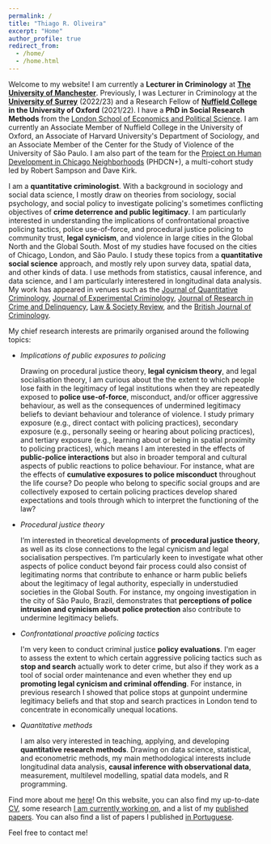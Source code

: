 ```yaml
---
permalink: /
title: "Thiago R. Oliveira"
excerpt: "Home"
author_profile: true
redirect_from: 
  - /home/
  - /home.html
---
```


Welcome to my website! I am currently a **Lecturer in Criminology** at **[The University of Manchester](https://www.socialsciences.manchester.ac.uk/criminology)**. Previously, I was Lecturer in Criminology at the **[University of Surrey](https://www.surrey.ac.uk/department-sociology)** (2022/23) and a Research Fellow of **[Nuffield College](https://www.nuffield.ox.ac.uk) in the University of Oxford** (2021/22). I have a **PhD in Social Research Methods** from the [London School of Economics and Political Science](http://www.lse.ac.uk/methodology). I am currently an Associate Member of Nuffield College in the University of Oxford, an Associate of Harvard University's Department of Sociology, and an Associate Member of the Center for the Study of Violence of the University of São Paulo. I am also part of the team for the [Project on Human Development in Chicago Neighborhoods](https://sites.harvard.edu/phdcn/) (PHDCN+), a multi-cohort study led by Robert Sampson and Dave Kirk.

I am a **quantitative criminologist**. With a background in sociology and social data science, I mostly draw on theories from sociology, social psychology, and social policy to investigate policing's sometimes conflicting objectives of **crime deterrence and public legitimacy**. I am particularly interested in understanding the implications of confrontational proactive policing tactics, police use-of-force, and procedural justice policing to community trust, **legal cynicism**, and violence in large cities in the Global North and the Global South. Most of my studies have focused on the cities of Chicago, London, and São Paulo. I study these topics from a **quantitative social science** approach, and mostly rely upon survey data, spatial data, and other kinds of data. I use methods from statistics, causal inference, and data science, and I am particularly interestered in longitudinal data analysis. My work has appeared in venues such as the [Journal of Quantitative Criminology](https://link.springer.com/article/10.1007/s10940-020-09478-2), [Journal of Experimental Criminology](https://link.springer.com/article/10.1007/s11292-022-09527-9), [Journal of Research in Crime and Delinquency](https://journals.sagepub.com/doi/epub/10.1177/00224278241263527), [Law & Society Review](https://onlinelibrary.wiley.com/doi/abs/10.1111/lasr.12589), and the [British Journal of Criminology](https://academic.oup.com/bjc/advance-article/doi/10.1093/bjc/azac069/6674351?login=false).

My chief research interests are primarily organised around the following topics:

  - *Implications of public exposures to policing*
  
    Drawing on procedural justice theory, **legal cynicism theory**, and legal socialisation theory, I am curious about the the extent to which people lose faith in the legitimacy of legal institutions when they are repeatedly exposed to **police use-of-force**, misconduct, and/or officer aggressive behaviour, as well as the consequences of undermined legitimacy beliefs to deviant behaviour and tolerance of violence. I study primary exposure (e.g., direct contact with policing practices), secondary exposure (e.g., personally seeing or hearing about policing practices), and tertiary exposure (e.g., learning about or being in spatial proximity to policing practices), which means I am interested in the effects of **public-police interactions** but also in broader temporal and cultural aspects of public reactions to police behaviour. For instance, what are the effects of **cumulative exposures to police misconduct** throughout the life course? Do people who belong to specific social groups and are collectively exposed to certain policing practices develop shared expectations and tools through which to interpret the functioning of the law?
  
  - *Procedural justice theory*

    I’m interested in theoretical developments of **procedural justice theory**, as well as its close connections to the legal cynicism and legal socialisation perspectives. I’m particularly keen to investigate what other aspects of police conduct beyond fair process could also consist of legitimating norms that contribute to enhance or harm public beliefs about the legitimacy of legal authority, especially in understudied societies in the Global South. For instance, my ongoing investigation in the city of São Paulo, Brazil, demonstrates that **perceptions of police intrusion and cynicism about police protection** also contribute to undermine legitimacy beliefs.
  
  - *Confrontational proactive policing tactics*
  
    I'm very keen to conduct criminal justice **policy evaluations**. I'm eager to assess the extent to which certain aggressive policing tactics such as **stop and search** actually work to deter crime, but also if they work as a tool of social order maintenance and even whether they end up **promoting legal cynicism and criminal offending**. For instance, in previous research I showed that police stops at gunpoint undermine legitimacy beliefs and that stop and search practices in London tend to concentrate in economically unequal locations.
    
  - *Quantitative methods*

    I am also very interested in teaching, applying, and developing **quantitative research methods**. Drawing on data science, statistical, and econometric methods, my main methodological interests include longitudinal data analysis, **causal inference with observational data**, measurement, multilevel modelling, spatial data models, and R programming.


Find more about me [here](https://www.thiagoroliveira.com/aboutme)! On this website, you can also find my up-to-date [CV](https://www.thiagoroliveira.com/cv/), some research [I am currently working on](https://www.thiagoroliveira.com/work-in-progress/), and a list of my [published papers](https://www.thiagoroliveira.com/publications_eng/). You can also find a list of papers I published [in Portuguese](https://www.thiagoroliveira.com/publications_pt/).

Feel free to contact me!
